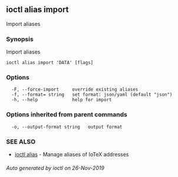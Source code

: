 ## ioctl alias import

Import aliases

### Synopsis

Import aliases

```
ioctl alias import 'DATA' [flags]
```

### Options

```
  -F, --force-import     override existing aliases
  -f, --format= string   set format: json/yaml (default "json")
  -h, --help             help for import
```

### Options inherited from parent commands

```
  -o, --output-format string   output format
```

### SEE ALSO

* [ioctl alias](ioctl_alias.md)	 - Manage aliases of IoTeX addresses

###### Auto generated by ioctl on 26-Nov-2019
